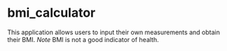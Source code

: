 # bmi_calculator

This application allows users to input their own measurements and obtain their BMI.
*Note* BMI is not a good indicator of health.